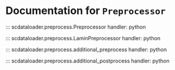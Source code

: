 # Documentation for `Preprocessor`

::: scdataloader.preprocess.Preprocessor
    handler: python

::: scdataloader.preprocess.LaminPreprocessor
    handler: python

::: scdataloader.preprocess.additional_preprocess
    handler: python

::: scdataloader.preprocess.additional_postprocess
    handler: python